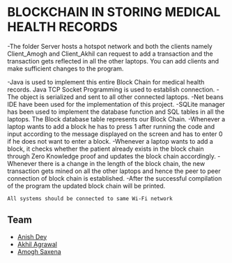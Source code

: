 # BLOCKCHAIN IN STORING MEDICAL HEALTH RECORDS

 -The folder Server hosts a hotspot network and both the clients namely Client_Amogh and Client_Akhil can request to add a 
transaction and the transaction gets reflected in all the other laptops. You can add clients and make sufficient changes to the program.

 -Java is used to implement this entire Block Chain for medical health records. Java TCP Socket Programming is used to establish connection.
 -The object is serialized and sent to all other connected laptops. 
 -Net beans IDE have been used for the implementation of this project.
 -SQLite manager has been used to implement the database function and SQL tables in all the laptops. The Block database table represents
our Block Chain.
 -Whenever a laptop wants to add a block he has to press 1 after running the code and input according to the message 
displayed on the screen and has to enter 0 if he does not want to enter a block. 
 -Whenever a laptop wants to add a block, it checks whether the patient already exists in the block chain 
through Zero Knowledge proof and updates the block chain accordingly. 
 -Whenever there is a change in the length of the block chain, the new transaction gets mined on all
the other laptops  and hence the peer to peer connection of block chain is established.
 -After the successful compilation of the program the updated block chain will be printed.



```All systems should be connected to same Wi-Fi network```

 ## Team
 - [Anish Dey](https://github.com/Moozzaart23)
 - [Akhil Agrawal](https://github.com/KaNeKi2298)
 - [Amogh Saxena](https://github.com/amogh-saxena)
